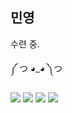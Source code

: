 ## 민영

수련 중. 

༼ つ ◕_◕ ༽つ

<img src="https://img.shields.io/badge/-C++-00599C?style=flat-square&logo=Cplusplus&logoColor=white"/></a>
<img src="https://img.shields.io/badge/-Python-3776AB?style=flat-square&logo=Python&logoColor=white"/></a>
<img src="https://img.shields.io/badge/-Ren'Py-FF7F7F?style=flat-square&logo=Ren'Py&logoColor=white"/></a>
<img src="https://img.shields.io/badge/-Unity-000000?style=flat-square&logo=Unity&logoColor=white"/></a>


